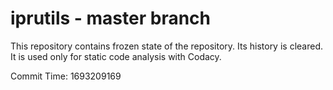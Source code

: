 # iprutils - master branch

This repository contains frozen state of the repository.
Its history is cleared. It is used only for static code
analysis with Codacy.

Commit Time: 1693209169